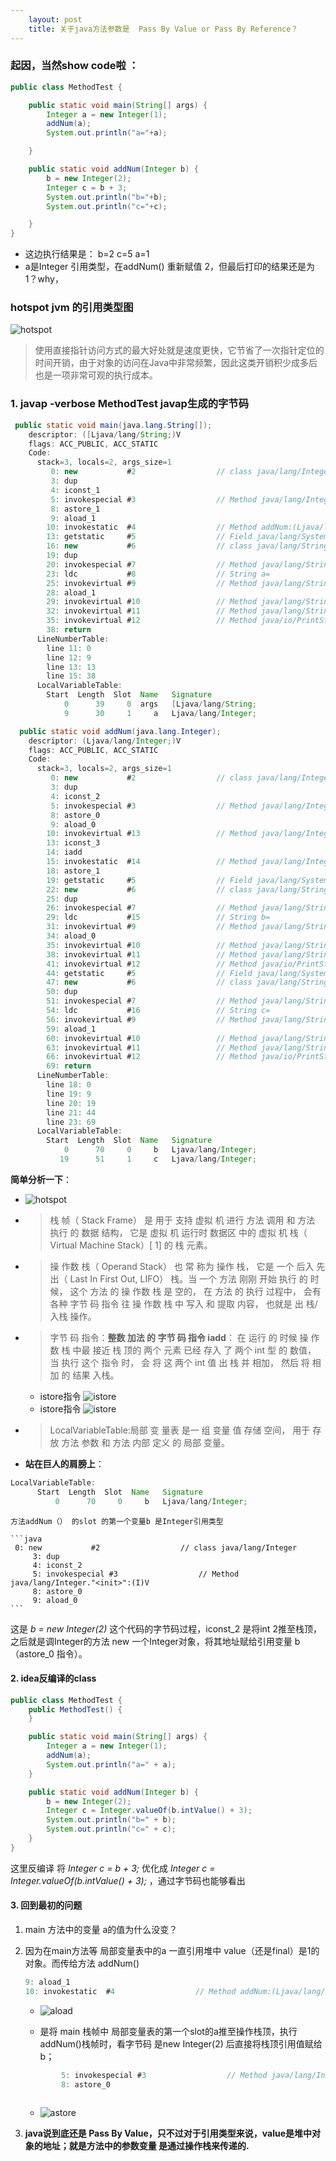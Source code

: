 ```yaml
---
    layout: post
    title: 关于java方法参数是  Pass By Value or Pass By Reference？
---
```


### 起因，当然show code啦 ： ##
```java
public class MethodTest {

    public static void main(String[] args) {
        Integer a = new Integer(1);
        addNum(a);
        System.out.println("a="+a);

    }

    public static void addNum(Integer b) {
        b = new Integer(2);
        Integer c = b + 3;
        System.out.println("b="+b);
        System.out.println("c="+c);

    }
}
```
* 这边执行结果是： b=2 c=5  a=1
* a是Integer 引用类型，在addNum() 重新赋值 2，但最后打印的结果还是为1？why，


 
### hotspot jvm 的引用类型图

![hotspot](/images/javaReference.png)


>  使用直接指针访问方式的最大好处就是速度更快，它节省了一次指针定位的时间开销，由于对象的访问在Java中非常频繁，因此这类开销积少成多后也是一项非常可观的执行成本。

### 1. **javap -verbose MethodTest**   javap生成的字节码


```java
 public static void main(java.lang.String[]);
    descriptor: ([Ljava/lang/String;)V
    flags: ACC_PUBLIC, ACC_STATIC
    Code:
      stack=3, locals=2, args_size=1
         0: new           #2                  // class java/lang/Integer
         3: dup
         4: iconst_1
         5: invokespecial #3                  // Method java/lang/Integer."<init>":(I)V
         8: astore_1
         9: aload_1
        10: invokestatic  #4                  // Method addNum:(Ljava/lang/Integer;)V
        13: getstatic     #5                  // Field java/lang/System.out:Ljava/io/PrintStream;
        16: new           #6                  // class java/lang/StringBuilder
        19: dup
        20: invokespecial #7                  // Method java/lang/StringBuilder."<init>":()V
        23: ldc           #8                  // String a=
        25: invokevirtual #9                  // Method java/lang/StringBuilder.append:(Ljava/lang/String;)Ljava/lang/StringBuilder;
        28: aload_1
        29: invokevirtual #10                 // Method java/lang/StringBuilder.append:(Ljava/lang/Object;)Ljava/lang/StringBuilder;
        32: invokevirtual #11                 // Method java/lang/StringBuilder.toString:()Ljava/lang/String;
        35: invokevirtual #12                 // Method java/io/PrintStream.println:(Ljava/lang/String;)V
        38: return
      LineNumberTable:
        line 11: 0
        line 12: 9
        line 13: 13
        line 15: 38
      LocalVariableTable:
        Start  Length  Slot  Name   Signature
            0      39     0  args   [Ljava/lang/String;
            9      30     1     a   Ljava/lang/Integer;

  public static void addNum(java.lang.Integer);
    descriptor: (Ljava/lang/Integer;)V
    flags: ACC_PUBLIC, ACC_STATIC
    Code:
      stack=3, locals=2, args_size=1
         0: new           #2                  // class java/lang/Integer
         3: dup
         4: iconst_2
         5: invokespecial #3                  // Method java/lang/Integer."<init>":(I)V
         8: astore_0
         9: aload_0
        10: invokevirtual #13                 // Method java/lang/Integer.intValue:()I
        13: iconst_3
        14: iadd
        15: invokestatic  #14                 // Method java/lang/Integer.valueOf:(I)Ljava/lang/Integer;
        18: astore_1
        19: getstatic     #5                  // Field java/lang/System.out:Ljava/io/PrintStream;
        22: new           #6                  // class java/lang/StringBuilder
        25: dup
        26: invokespecial #7                  // Method java/lang/StringBuilder."<init>":()V
        29: ldc           #15                 // String b=
        31: invokevirtual #9                  // Method java/lang/StringBuilder.append:(Ljava/lang/String;)Ljava/lang/StringBuilder;
        34: aload_0
        35: invokevirtual #10                 // Method java/lang/StringBuilder.append:(Ljava/lang/Object;)Ljava/lang/StringBuilder;
        38: invokevirtual #11                 // Method java/lang/StringBuilder.toString:()Ljava/lang/String;
        41: invokevirtual #12                 // Method java/io/PrintStream.println:(Ljava/lang/String;)V
        44: getstatic     #5                  // Field java/lang/System.out:Ljava/io/PrintStream;
        47: new           #6                  // class java/lang/StringBuilder
        50: dup
        51: invokespecial #7                  // Method java/lang/StringBuilder."<init>":()V
        54: ldc           #16                 // String c=
        56: invokevirtual #9                  // Method java/lang/StringBuilder.append:(Ljava/lang/String;)Ljava/lang/StringBuilder;
        59: aload_1
        60: invokevirtual #10                 // Method java/lang/StringBuilder.append:(Ljava/lang/Object;)Ljava/lang/StringBuilder;
        63: invokevirtual #11                 // Method java/lang/StringBuilder.toString:()Ljava/lang/String;
        66: invokevirtual #12                 // Method java/io/PrintStream.println:(Ljava/lang/String;)V
        69: return
      LineNumberTable:
        line 18: 0
        line 19: 9
        line 20: 19
        line 21: 44
        line 23: 69
      LocalVariableTable:
        Start  Length  Slot  Name   Signature
            0      70     0     b   Ljava/lang/Integer;
           19      51     1     c   Ljava/lang/Integer;
```
 **简单分析一下**：
 
  *  ![hotspot](/images/jvm栈帧.png)
  *   >  栈 帧（ Stack Frame） 是 用于 支持 虚拟 机 进行 方法 调用 和 方法 执行 的 数据 结构， 它是 虚拟 机 运行时 数据区 中的 虚拟 机 栈（ Virtual Machine Stack）[ 1] 的 栈 元素。
  
  *  >  操 作数 栈（ Operand Stack） 也 常 称为 操作 栈， 它是 一个 后入 先出（ Last In First Out, LIFO） 栈。当 一个 方法 刚刚 开始 执行 的 时候， 这个 方法 的 操 作数 栈 是 空的， 在 方法 的 执行 过程中， 会有 各种 字节 码 指令 往 操 作数 栈 中 写入 和 提取 内容， 也就是 出 栈/ 入栈 操作。
  *  >  字节 码 指令：**整数 加法 的 字节 码 指令 iadd**： 在 运行 的 时候 操 作数 栈 中最 接近 栈 顶的 两个 元素 已经 存入 了 两个 int 型 的 数值， 当 执行 这个 指令 时， 会 将 这 两个 int 值 出 栈 并 相加， 然后 将 相加 的 结果 入栈。
     * istore指令
      ![istore](/images/istore.png)
     * istore指令
      ![istore](/images/iload.png)
 
 
 *  >  LocalVariableTable:局部 变 量表 是一 组 变量 值 存储 空间， 用于 存放 方法 参数 和 方法 内部 定义 的 局部 变量。


 * **站在巨人的肩膀上**：
  ```java	
  LocalVariableTable:
        Start  Length  Slot  Name   Signature
            0      70     0     b   Ljava/lang/Integer;
  ```
	方法addNum（） 的slot 的第一个变量b 是Integer引用类型
	
	```java
	 0: new           #2                  // class java/lang/Integer
         3: dup
         4: iconst_2
         5: invokespecial #3                  // Method java/lang/Integer."<init>":(I)V
         8: astore_0
         9: aload_0
	```
这是  *b = new Integer(2)* 这个代码的字节码过程，iconst_2 是将int 2推至栈顶，之后就是调Integer的<init>方法 new 一个Integer对象，将其地址赋给引用变量 b（astore_0 指令）。


#### 2. **idea反编译的class**

```java
public class MethodTest {
    public MethodTest() {
    }

    public static void main(String[] args) {
        Integer a = new Integer(1);
        addNum(a);
        System.out.println("a=" + a);
    }

    public static void addNum(Integer b) {
        b = new Integer(2);
        Integer c = Integer.valueOf(b.intValue() + 3);
        System.out.println("b=" + b);
        System.out.println("c=" + c);
    }
}
```

这里反编译 将 *Integer c = b + 3;* 优化成 *Integer c = Integer.valueOf(b.intValue() + 3);* ，通过字节码也能够看出

#### 3. **回到最初的问题**
1. main 方法中的变量 a的值为什么没变？

2. 因为在main方法等 局部变量表中的a  一直引用堆中 value（还是final）是1的对象。而传给方法 addNum()
  
     ```java
     9: aload_1
     10: invokestatic  #4                  // Method addNum:(Ljava/lang/Integer;)V
     
     ```
    - ![aload](../images/aload.png)  

    - 是将 main 栈帧中 局部变量表的第一个slot的a推至操作栈顶，执行addNum()栈帧时，看字节码 是new Integer(2) 后直接将栈顶引用值赋给b；
    
    ```java
            5: invokespecial #3                  // Method java/lang/Integer."<init>":(I)V
            8: astore_0
        
      ```
    - ![astore](../images/astore.png)  


3. **java说到底还是 Pass By Value，只不过对于引用类型来说，value是堆中对象的地址；就是方法中的参数变量 是通过操作栈来传递的.**
